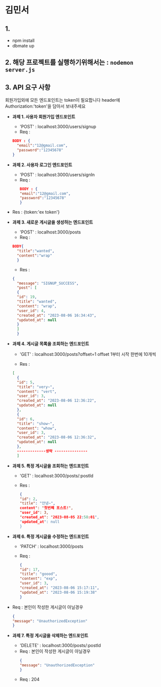<br></br>

# 김민서

## 1.

- npm install
- dbmate up

## 2. 해당 프로젝트를 실행하기위해서는 : `nodemon server.js`

## 3. API 요구 사항

회원가입외에 모든 엔드포인트는 token이 필요합니다 header에 Authorization:'token'을 담아서 보내주세요

- **과제 1. 사용자 회원가입 엔드포인트**

  - 'POST' : localhost:3000/users/signup
  - Req :

  ```JSON
  BODY : {
    "email":"12@gmail.com",
    "password":"12345678"
  }
  ```

- **과제 2. 사용자 로그인 엔드포인트**

  - 'POST' : localhost:3000/users/signIn
  - Req :
    ```JSON
    BODY : {
    "email":"12@gmail.com",
    "password":"12345678"
    }
    ```

- Res : {token:'ex token'}

- **과제 3. 새로운 게시글을 생성하는 엔드포인트**

  - 'POST' : localhost:3000/posts
  - Req :

  ```JSON
  BODY{
    "title":"wanted",
    "content":"wrap"
    }
  ```

  - Res :

  ```JSON
  {
    "message": "SIGNUP_SUCCESS",
    "post": [
    {
    "id": 19,
    "title": "wanted",
    "content": "wrap",
    "user_id": 4,
    "created_at": "2023-08-06 16:34:43",
    "updated_at": null
    }
    ]
    }
  ```

- **과제 4. 게시글 목록을 조회하는 엔드포인트**

  - 'GET' : localhost:3000/posts?offset=1
    offset 1부터 시작 한번에 10개씩

  - Res :

  ```JSON
  [
    {
    "id": 5,
    "title": "very~",
    "content": "vert",
    "user_id": 3,
    "created_at": "2023-08-06 12:36:22",
    "updated_at": null
    },
    {
    "id": 6,
    "title": "show~",
    "content": "whow",
    "user_id": 3,
    "created_at": "2023-08-06 12:36:32",
    "updated_at": null
    },
    -------------생략 ---------------
    ]

  ```

- **과제 5. 특정 게시글을 조회하는 엔드포인트**

  - 'GET' : localhost:3000/posts/:postId
  - Res :

    ```JSON
    {
    "id": 2,
    "title": "안녕~",
    content": "첫번째 포스트!",
    "user_id": 3,
    "created_at": "2023-08-05 22:58:01",
    "updated_at": null
    }
    ```

- **과제 6. 특정 게시글을 수정하는 엔드포인트**

  - 'PATCH' : localhost:3000/posts
  - Req :

    ```JSON
    {
    "id": 17,
    "title": "goood",
    "content": "exp",
    "user_id": 3,
    "created_at": "2023-08-06 15:17:11",
    "updated_at": "2023-08-06 15:19:38"
    }

    ```

- Req : 본인이 작성한 게시글이 아닐경우

  ```JSON
  {
  "message": "UnauthorizedException"
  }

  ```

- **과제 7. 특정 게시글을 삭제하는 엔드포인트**
  - 'DELETE' : localhost:3000/posts/:postId
  - Req : 본인이 작성한 게시글이 아닐경우
    ```JSON
    {
    "message": "UnauthorizedException"
    }
    ```
  - Req : 204
